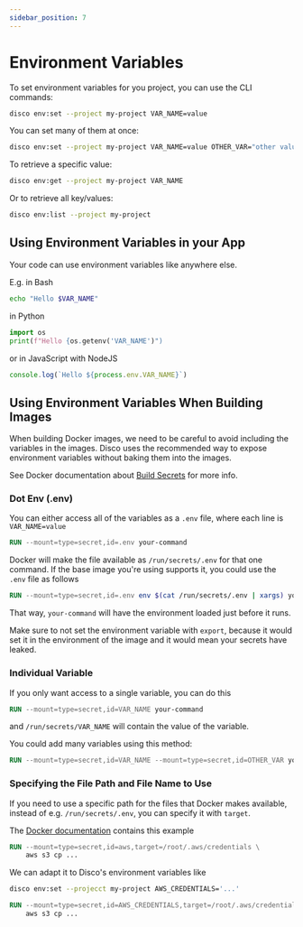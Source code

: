 ```yaml
---
sidebar_position: 7
---
```


# Environment Variables

To set environment variables for you project, you can use the CLI commands:

```bash
disco env:set --project my-project VAR_NAME=value
```

You can set many of them at once:
```bash
disco env:set --project my-project VAR_NAME=value OTHER_VAR="other value"
```

To retrieve a specific value:
```bash
disco env:get --project my-project VAR_NAME
```

Or to retrieve all key/values:
```bash
disco env:list --project my-project
```

## Using Environment Variables in your App

Your code can use environment variables like anywhere else.

E.g. in Bash
```bash
echo "Hello $VAR_NAME"
```
in Python
```python
import os
print(f"Hello {os.getenv('VAR_NAME')")
```
or in JavaScript with NodeJS
```javascript
console.log(`Hello ${process.env.VAR_NAME}`)
```

## Using Environment Variables When Building Images

When building Docker images, we need to be careful to avoid including the variables in the images. Disco uses the recommended way to expose environment variables without baking them into the images.

See Docker documentation about [Build Secrets](https://docs.docker.com/build/building/secrets/) for more info.

### Dot Env (.env)

You can either access all of the variables as a `.env` file, where each line is `VAR_NAME=value`

```Dockerfile
RUN --mount=type=secret,id=.env your-command
```

Docker will make the file available as `/run/secrets/.env` for that one command. If the base image you're using supports it, you could use the `.env` file as follows
```Dockerfile
RUN --mount=type=secret,id=.env env $(cat /run/secrets/.env | xargs) your-command
```

That way, `your-command` will have the environment loaded just before it runs.

Make sure to not set the environment variable with `export`, because it would set it in the environment of the image and it would mean your secrets have leaked.

### Individual Variable

If you only want access to a single variable, you can do this

```Dockerfile
RUN --mount=type=secret,id=VAR_NAME your-command
```

and `/run/secrets/VAR_NAME` will contain the value of the variable.

You could add many variables using this method:
```Dockerfile
RUN --mount=type=secret,id=VAR_NAME --mount=type=secret,id=OTHER_VAR your-command
```

### Specifying the File Path and File Name to Use

If you need to use a specific path for the files that Docker makes available, instead of e.g. `/run/secrets/.env`, you can specify it with `target`.

The [Docker documentation](https://docs.docker.com/build/building/secrets/#target) contains this example
```Dockerfile
RUN --mount=type=secret,id=aws,target=/root/.aws/credentials \
    aws s3 cp ...
```
We can adapt it to Disco's environment variables like
```bash
disco env:set --projecct my-project AWS_CREDENTIALS='...'
```
```Dockerfile
RUN --mount=type=secret,id=AWS_CREDENTIALS,target=/root/.aws/credentials \
    aws s3 cp ...
```

